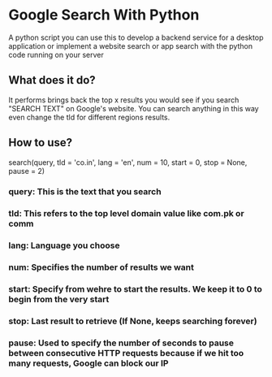 # Google Search With Python
A python script you can use this to develop a backend service for a desktop application or implement a website search or app search with the python code running on your server

## What does it do?
It performs brings back the top x results you would see if you search "SEARCH TEXT" on Google's website. You can search anything in this way even change the tld for different regions results.

## How to use?
search(query, tld = 'co.in', lang = 'en', num = 10, start = 0, stop = None, pause = 2)
### query: This is the text that you search
### tld: This refers to the top level domain value like com.pk or comm
### lang: Language you choose
### num: Specifies the number of results we want
### start: Specify from wehre to start the results. We keep it to 0 to begin from the very start
### stop: Last result to retrieve (If None, keeps searching forever)
### pause: Used to specify the number of seconds to pause between consecutive HTTP requests because if we hit too many requests, Google can block our IP
